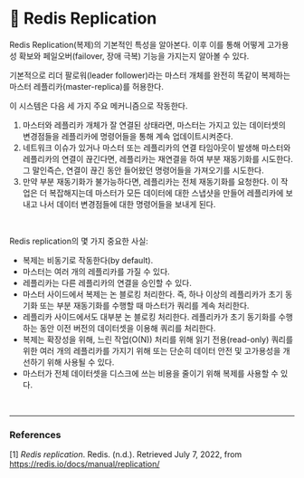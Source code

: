# :floppy_disk: **Redis Replication**

Redis Replication(복제)의 기본적인 특성을 알아본다. 이후 이를 통해 어떻게 고가용성 확보와 페일오버(failover, 장애 극복) 기능을 가지는지 알아볼 수 있다.

기본적으로 리더 팔로워(leader follower)라는 마스터 개체를 완전히 똑같이 복제하는 마스터 레플리카(master-replica)를 허용한다.

이 시스템은 다음 세 가지 주요 메커니즘으로 작동한다.

1. 마스터와 레플리카 개체가 잘 연결된 상태라면, 마스터는 가지고 있는 데이터셋의 변경점들을 레플리카에 명령어들을 통해 계속 업데이트시켜준다.
2. 네트워크 이슈가 있거나 마스터 또는 레플리카의 연결 타임아웃이 발생해 마스터와 레플리카의 연결이 끊긴다면, 레플리카는 재연결을 하여 부분 재동기화를 시도한다. 그 말인즉슨, 연결이 끊긴 동안 들어왔던 명령어들을 가져오기를 시도한다.
3. 만약 부분 재동기화가 불가능하다면, 레플리카는 전체 재동기화를 요청한다. 이 작업은 더 복잡해지는데 마스터가 모든 데이터에 대한 스냅샷을 만들어 레플리카에 보내고 나서 데이터 변경점들에 대한 명령어들을 보내게 된다.

<br>

Redis replication의 몇 가지 중요한 사실:
 - 복제는 비동기로 작동한다(by default).
 - 마스터는 여러 개의 레플리카를 가질 수 있다.
 - 레플리카는 다른 레플리카의 연결을 승인할 수 있다.
 - 마스터 사이드에서 복제는 논 블로킹 처리한다. 즉, 하나 이상의 레플리카가 초기 동기화 또는 부분 재동기화를 수행할 때 마스터가 쿼리를 계속 처리한다.
 - 레플리카 사이드에서도 대부분 논 블로킹 처리한다. 레플리카가 초기 동기화를 수행하는 동안 이전 버전의 데이터셋을 이용해 쿼리를 처리한다.
 - 복제는 확장성을 위해, 느린 작업(O(N)) 처리를 위해 읽기 전용(read-only) 쿼리를 위한 여러 개의 레플리카를 가지기 위해 또는 단순히 데이터 안전 및 고가용성을 개선하기 위해 사용될 수 있다.
  - 마스터가 전체 데이터셋을 디스크에 쓰는 비용을 줄이기 위해 복제를 사용할 수 있다.

<br>

---
### **References**
[1] *Redis replication*. Redis. (n.d.). Retrieved July 7, 2022, from https://redis.io/docs/manual/replication/ 